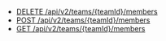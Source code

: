 * [DELETE /api/v2/teams/{teamId}/members](https://developer.genesys.cloud/devapps/api-explorer#delete-api-v2-teams--teamId--members)
* [POST /api/v2/teams/{teamId}/members](https://developer.genesys.cloud/devapps/api-explorer#post-api-v2-teams--teamId--members)
* [GET /api/v2/teams/{teamId}/members](https://developer.genesys.cloud/devapps/api-explorer#get-api-v2-teams--teamId--members)

